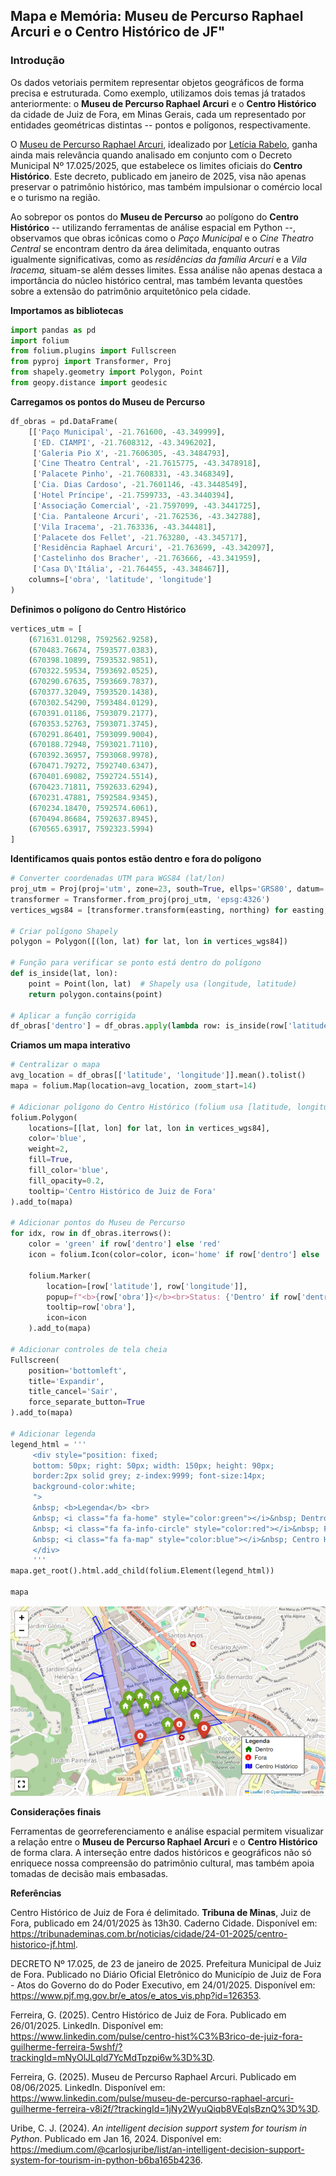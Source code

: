 ## Mapa e Memória: Museu de Percurso Raphael Arcuri e o Centro Histórico de JF"

### Introdução

Os dados vetoriais permitem representar objetos geográficos de forma
precisa e estruturada. Como exemplo, utilizamos dois temas já tratados
anteriormente: o **Museu de Percurso Raphael Arcuri** e o **Centro
Histórico** da cidade de Juiz de Fora, em Minas Gerais, cada um
representado por entidades geométricas distintas -- pontos e polígonos,
respectivamente.

O [Museu de Percurso Raphael
Arcuri](https://www.instagram.com/museuraphaelarcuri?igsh=MWRjNWV1cnZnczE5aQ==),
idealizado por [Letícia
Rabelo](https://www.instagram.com/leticiarabelo.arq?igsh=dndsYTdsemM4ZWdw),
ganha ainda mais relevância quando analisado em conjunto com o Decreto
Municipal Nº 17.025/2025, que estabelece os limites oficiais do **Centro
Histórico**. Este decreto, publicado em janeiro de 2025, visa não apenas
preservar o patrimônio histórico, mas também impulsionar o comércio
local e o turismo na região.

Ao sobrepor os pontos do **Museu de Percurso** ao polígono do **Centro
Histórico** -- utilizando ferramentas de análise espacial em Python --,
observamos que obras icônicas como o *Paço Municipal* e o *Cine Theatro
Central* se encontram dentro da área delimitada, enquanto outras
igualmente significativas, como as *residências da família Arcuri* e a
*Vila Iracema,* situam-se além desses limites. Essa análise não apenas
destaca a importância do núcleo histórico central, mas também levanta
questões sobre a extensão do patrimônio arquitetônico pela cidade.

**Importamos as bibliotecas**

``` python
import pandas as pd
import folium
from folium.plugins import Fullscreen
from pyproj import Transformer, Proj
from shapely.geometry import Polygon, Point
from geopy.distance import geodesic
```

**Carregamos os pontos do Museu de Percurso**

``` python
df_obras = pd.DataFrame(
    [['Paço Municipal', -21.761600, -43.349999],
     ['ED. CIAMPI', -21.7608312, -43.3496202],
     ['Galeria Pio X', -21.7606305, -43.3484793],
     ['Cine Theatro Central', -21.7615775, -43.3478918],
     ['Palacete Pinho', -21.7608331, -43.3468349],
     ['Cia. Dias Cardoso', -21.7601146, -43.3448549],
     ['Hotel Príncipe', -21.7599733, -43.3440394],
     ['Associação Comercial', -21.7597099, -43.3441725],
     ['Cia. Pantaleone Arcuri', -21.762536, -43.342788],
     ['Vila Iracema', -21.763336, -43.344481],
     ['Palacete dos Fellet', -21.763280, -43.345717],
     ['Residência Raphael Arcuri', -21.763699, -43.342097],
     ['Castelinho dos Bracher', -21.763666, -43.341959],
     ['Casa D\'Itália', -21.764455, -43.348467]],
    columns=['obra', 'latitude', 'longitude']
)
```

**Definimos o polígono do Centro Histórico**

``` python
vertices_utm = [
    (671631.01298, 7592562.9258),  
    (670483.76674, 7593577.0383),  
    (670398.10899, 7593532.9851),  
    (670322.59534, 7593692.0525),  
    (670290.67635, 7593669.7837),  
    (670377.32049, 7593520.1438),  
    (670302.54290, 7593484.0129),  
    (670391.01186, 7593079.2177),  
    (670353.52763, 7593071.3745),  
    (670291.86401, 7593099.9004),  
    (670188.72948, 7593021.7110),  
    (670392.36957, 7593068.9978),  
    (670471.79272, 7592740.6347),  
    (670401.69082, 7592724.5514),  
    (670423.71811, 7592633.6294),  
    (670231.47881, 7592584.9345),  
    (670234.18470, 7592574.6061),  
    (670494.86684, 7592637.8945),  
    (670565.63917, 7592323.5994)
]
```

**Identificamos quais pontos estão dentro e fora do polígono**

``` python
# Converter coordenadas UTM para WGS84 (lat/lon)
proj_utm = Proj(proj='utm', zone=23, south=True, ellps='GRS80', datum='WGS84')
transformer = Transformer.from_proj(proj_utm, 'epsg:4326')
vertices_wgs84 = [transformer.transform(easting, northing) for easting, northing in vertices_utm]

# Criar polígono Shapely 
polygon = Polygon([(lon, lat) for lat, lon in vertices_wgs84])

# Função para verificar se ponto está dentro do polígono
def is_inside(lat, lon):
    point = Point(lon, lat)  # Shapely usa (longitude, latitude)
    return polygon.contains(point)

# Aplicar a função corrigida
df_obras['dentro'] = df_obras.apply(lambda row: is_inside(row['latitude'], row['longitude']), axis=1)
```

**Criamos um mapa interativo**

``` python
# Centralizar o mapa
avg_location = df_obras[['latitude', 'longitude']].mean().tolist()
mapa = folium.Map(location=avg_location, zoom_start=14)

# Adicionar polígono do Centro Histórico (folium usa [latitude, longitude])
folium.Polygon(
    locations=[[lat, lon] for lat, lon in vertices_wgs84],
    color='blue',
    weight=2,
    fill=True,
    fill_color='blue',
    fill_opacity=0.2,
    tooltip='Centro Histórico de Juiz de Fora'
).add_to(mapa)

# Adicionar pontos do Museu de Percurso
for idx, row in df_obras.iterrows():
    color = 'green' if row['dentro'] else 'red'
    icon = folium.Icon(color=color, icon='home' if row['dentro'] else 'info-sign')
    
    folium.Marker(
        location=[row['latitude'], row['longitude']],
        popup=f"<b>{row['obra']}</b><br>Status: {'Dentro' if row['dentro'] else 'Fora'} do Centro Histórico",
        tooltip=row['obra'],
        icon=icon
    ).add_to(mapa)

# Adicionar controles de tela cheia
Fullscreen(
    position='bottomleft',
    title='Expandir',
    title_cancel='Sair',
    force_separate_button=True
).add_to(mapa)

# Adicionar legenda
legend_html = '''
     <div style="position: fixed; 
     bottom: 50px; right: 50px; width: 150px; height: 90px; 
     border:2px solid grey; z-index:9999; font-size:14px;
     background-color:white;
     ">
     &nbsp; <b>Legenda</b> <br>
     &nbsp; <i class="fa fa-home" style="color:green"></i>&nbsp; Dentro <br>
     &nbsp; <i class="fa fa-info-circle" style="color:red"></i>&nbsp; Fora <br>
     &nbsp; <i class="fa fa-map" style="color:blue"></i>&nbsp; Centro Histórico
     </div>
     '''
mapa.get_root().html.add_child(folium.Element(legend_html))

mapa
```
![](mpra_in_chjf.png)



**Considerações finais**

Ferramentas de georreferenciamento e análise espacial permitem
visualizar a relação entre o **Museu de Percurso Raphael Arcuri** e o
**Centro Histórico** de forma clara. A interseção entre dados históricos
e geográficos não só enriquece nossa compreensão do patrimônio cultural,
mas também apoia tomadas de decisão mais embasadas.



**Referências**

Centro Histórico de Juiz de Fora é delimitado. **Tribuna de Minas**,
Juiz de Fora, publicado em 24/01/2025 às 13h30. Caderno Cidade.
Disponível em:
<https://tribunademinas.com.br/noticias/cidade/24-01-2025/centro-historico-jf.html>.

DECRETO Nº 17.025, de 23 de janeiro de 2025. Prefeitura Municipal de
Juiz de Fora. Publicado no Diário Oficial Eletrônico do Município de
Juiz de Fora - Atos do Governo do do Poder Executivo, em 24/01/2025.
Disponível em:
<https://www.pjf.mg.gov.br/e_atos/e_atos_vis.php?id=126353>.

Ferreira, G. (2025). Centro Histórico de Juiz de Fora. Publicado em
26/01/2025. LinkedIn. Disponível em:
<https://www.linkedin.com/pulse/centro-hist%C3%B3rico-de-juiz-fora-guilherme-ferreira-5wshf/?trackingId=mNyOlJLqld7YcMdTpzpi6w%3D%3D>.

Ferreira, G. (2025). Museu de Percurso Raphael Arcuri. Publicado em
08/06/2025. LinkedIn. Disponível em:
<https://www.linkedin.com/pulse/museu-de-percurso-raphael-arcuri-guilherme-ferreira-v8i2f/?trackingId=1jNy2WyuQiqb8VEqlsBznQ%3D%3D>.

Uribe, C. J. (2024). *An intelligent decision support system for tourism
in Python*. Publicado em Jan 16, 2024. Disponível em:
<https://medium.com/@carlosjuribe/list/an-intelligent-decision-support-system-for-tourism-in-python-b6ba165b4236>.
